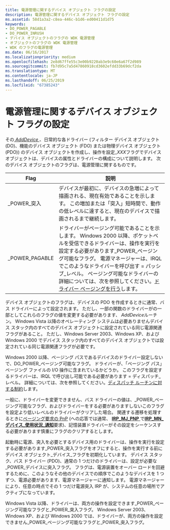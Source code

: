 ```yaml
---
title: 電源管理に関するデバイス オブジェクト フラグの設定
description: 電源管理に関するデバイス オブジェクト フラグの設定
ms.assetid: 58d1a3a2-c8ea-446c-b1d6-ed00411d1d75
keywords:
- DO_POWER_PAGABLE
- DO_POWER_INRUSH
- デバイス オブジェクトのフラグの WDK 電源管理
- オブジェクトのフラグの WDK 電源管理
- WDK のフラグの電源管理
ms.date: 06/16/2017
ms.localizationpriority: medium
ms.openlocfilehash: 2e8d67ffe55c3e00b9220ab3e9c60e6a67f2d989
ms.sourcegitcommit: fb7d95c7a5d47860918cd3602efdd33b69dcf2da
ms.translationtype: MT
ms.contentlocale: ja-JP
ms.lasthandoff: 06/25/2019
ms.locfileid: "67385243"
---
```

# <a name="setting-device-object-flags-for-power-management"></a>電源管理に関するデバイス オブジェクト フラグの設定





その[ *AddDevice* ](https://docs.microsoft.com/windows-hardware/drivers/ddi/content/wdm/nc-wdm-driver_add_device) 、日常的な各ドライバー (フィルター デバイス オブジェクト (DO)、機能のデバイス オブジェクト (FDO) または物理デバイス オブジェクト (PDO)) のデバイス オブジェクトを作成し、操作を設定\_*XXX*フラグでデバイス オブジェクトは、デバイスの属性とドライバーの構成について説明します。 次のデバイス オブジェクトのフラグは、電源管理に関するものです。

| Flag               | 説明                                                                                                                                                                                                                                                                                                |
|--------------------|------------------------------------------------------------------------------------------------------------------------------------------------------------------------------------------------------------------------------------------------------------------------------------------------------------|
| \_POWER\_突入  | デバイスが最初に、デバイスの急増によって描画される、現在有効であることを示します。 この増加または「突入」短時間で、動作の低レベルに達すると、現在のデバイスで描画されるまで継続します。                                                                                   |
| \_POWER\_PAGABLE | ドライバーがページング可能であることを示します。 Windows 2000 以降、ポケットベルを受信できるドライバーは、操作を実行を設定する必要があります\_POWER\_ページング可能なフラグ。 電源マネージャーは、IRQL でこのようなドライバーを呼び出す = パッシブ\_レベル。 ページング可能なドライバーの詳細については、次を参照してください。[ドライバー ページングを行う](making-drivers-pageable.md)します。 |

 

デバイス オブジェクトのフラグは、デバイスの PDO を作成するときに通常、バス ドライバーによって設定されます。 ただし、一部の関数のドライバーがの一部としてこれらのフラグの値を変更する必要があります、 *AddDevice*ルーチン。 Windows Vista 以降のオペレーティング システムは必要ありませんデバイス スタック内のすべてのデバイス オブジェクトに設定されている同じ電源関連フラグがあること。 ただし、Windows Server 2003、Windows XP、および Windows 2000 でデバイス スタック内のすべてのデバイス オブジェクトでは設定されている同じ電源関連フラグが必要です。

Windows 2000 以降、ページング パスであるデバイスのドライバー設定しないで、DO\_POWER\_ページング可能なフラグ。 ドライバーが、「ページング パス」ページング ファイルの I/O 操作に含まれているかどうか。 このフラグを設定するドライバーは、IRQL で呼び出し可能である必要があります = ディスパッチ\_レベル。 詳細については、次を参照してください。[ディスパッチ ルーチンに対する制約](https://docs.microsoft.com/windows-hardware/drivers/ifs/constraints-on-dispatch-routines)します。

一般に、ドライバーを変更できません、バス ドライバーの値は、\_POWER\_ページング可能なフラグ、およびドライバーをする必要がありますしないこのフラグを設定より低いレベルのドライバーがクリアした場合。 関連する遷移を処理するときに[ページング要求の PnP](https://docs.microsoft.com/windows-hardware/drivers/storage/handling-pnp-paging-requests) (への応答では通常、 [ **IRP\_MJ\_PNP** ](https://docs.microsoft.com/windows-hardware/drivers/kernel/irp-mj-pnp)で[**IRP\_MN\_デバイス\_使用状況\_通知**](https://docs.microsoft.com/windows-hardware/drivers/kernel/irp-mn-device-usage-notification)要求)、記憶装置ドライバーがその設定をシーケンスする必要があります慎重にフラグのクリアするとします。

起動時に電源、突入を必要とするデバイス用のドライバーは、操作を実行を設定する必要があります\_POWER\_突入フラグをオフにすると、操作を実行する前にデバイス オブジェクト\_デバイス\_フラグを初期化しています。 デバイス スタック、バス ドライバー (PDO)、通常の 1 つだけのドライバーは、設定が必要な\_POWER\_デバイスに突入フラグ。 フラグは、電源装置をオーバー ロードを回避するために、このようなその他のデバイスでの順序でこのようなデバイスを 1 つずつ、電源必要があります、電源マネージャーに通知します。 電源マネージャーにより、任意の時点でその 1 つだけ電源突入 IRP が、システムの任意の場所でアクティブになっています。

Windows Vista 以降、ドライバーは、両方の操作を設定できます\_POWER\_ページング可能なフラグと\_POWER\_突入フラグ。 Windows Server 2003、Windows XP、および Windows 2000 では、ドライバーが、両方の操作を設定できません\_POWER\_ページング可能なフラグと\_POWER\_突入フラグ。

 

 




